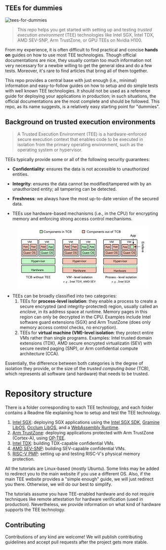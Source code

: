
## TEEs for dummies
![tees-for-dummies](https://img.shields.io/badge/TEEs_for-dummies-588157.svg?style=for-the-badge&logo=springsecurity)

>This repo helps you get started with setting up and testing _trusted execution environment_ (TEE) technologies like Intel SGX, Intel TDX, AMD SEV-SNP, Arm TrustZone, or GPU TEEs on Nvidia H100.

From my experience, it is often difficult to find practical and concise **hands on** guides on how to use most TEE technologies. Though official documentations are nice, they usually contain too much information not very necessary for a newbie willing to get the general idea and do a few tests. Moreover, it's rare to find articles that bring all of them together.
  
This repo provides a central base with just enough (i.e., minimal) information and easy-to-follow guides on how to setup and do simple tests with well known TEE technologies. It should not be used as a reference guide for deploying your applications in production; in such situations, the official documentations are the most complete and should be followed. This repo, as its name suggests, is a relatively easy starting point for "dummies".


## Background on trusted execution environments
> A Trusted Execution Environment (TEE) is a hardware-enforced secure execution context that enables code to be executed in isolation from the primary operating environment, such as the operating system or hypervisor.

TEEs typically provide some or all of the following security guarantees:
  - **Confidentiality**: ensures the data is not accessible to unauthorized entities.
  - **Integrity**: ensures the data cannot be modified/tampered with by an unauthorized entity; all tampering can be detected.
  - **Freshness**: we always have the most up-to-date version of the secured data.
  

- TEEs use hardware-based mechanisms (i.e., in the CPU) for encrypting memory and enforcing strong access control mechanisms. 
<p align="center">
  <img src="tee-tcb.png" alt="CB variations with TEEs" width="85%">
</p>
<!--![TCB variations with TEEs](./tee-tcb.png)-->

- TEEs can be broadly classified into two categories: 
    1. TEEs for **process-level isolation**: they enable a process to create a secure encrypted (and integrity-protected) region, usually called an _enclave_, in its address space at runtime. Memory pages in this region can only be decrypted in the CPU. Examples include Intel software guard extensions (SGX) and Arm TrustZone (does only memory access control checks, no encryption).
    2. TEEs for **virtual machine (VM)-level isolation**: they protect entire VMs rather than single programs. Examples: Intel trusted domain extensions (TDX), AMD secure encrypted virtualizatin (SEV) with secure nested paging (SNP), or Arm confidential compute architecture (CCA).

Essentially, the difference between both categories is the degree of isolation they provide, or the size of the _trusted computing base_ (TCB), which represents all software (and hardware) that needs to be trusted.


# Repository structure
There is a folder corresponding to each TEE technology, and each folder contains a Readme file explaining how to setup and test the TEE technology.
1. [Intel SGX](sgx/README.md): deploying SGX applications using the [Intel SGX SDK](sgx/README.md), [Gramine LibOS](sgx/gramine-based/README.md), [Occlum LibOS](sgx/occlum-based/README.md), and a [WebAssembly Runtime](sgx/wasm-based/README.md).
2. [Arm TrustZone](trustzone/README.md): deploying applications protected with Arm TrustZone (Cortex-A), using [OP-TEE](https://docs.nvidia.com/jetson/archives/r36.2/DeveloperGuide/SD/Security/OpTee.html).
3. [Intel TDX](tdx/README.md): building TDX-capable confidential VMs.
4. [AMD SEV-SNP](sev-snp/README.md): building SEV-capable confidential VMs.
5. [RISC-V PMP](riscv-pmp/README.md): setting up and testing RISC-V's physical memory protection. 


All the tutorials are Linux-based (mostly Ubuntu). Some links may be added to redirect you to the main website if you use a different OS. Also, if the main TEE website provides a "simple enough" guide, we will just redirect you there. Otherwise, we will do our best to simplify.

The tutorials assume you have TEE-enabled hardware and do not require techniques like remote attestation for hardware verification (used in production). Nevertheless, we provide information on what kind of hardware supports the TEE technology.


## Contributing
Contributions of any kind are welcome! We will publish contributing guidelines and accept pull requests after the project gets more stable.
  

